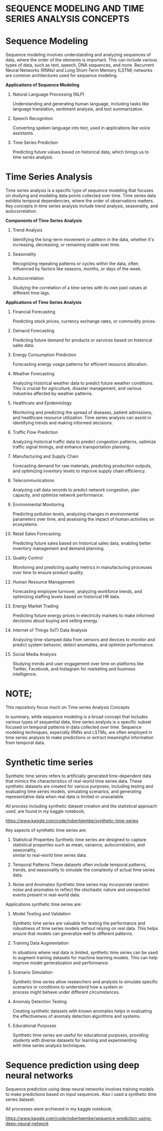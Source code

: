 # SEQUENCE MODELING AND TIME SERIES ANALYSIS CONCEPTS

# **Sequence Modeling**

Sequence modeling involves understanding and analyzing sequences of data, where the order of the elements is important. This can include various types of data, such as text, speech, DNA sequences, and more. Recurrent Neural Networks (RNNs) and Long Short-Term Memory (LSTM) networks are common architectures used for sequence modeling.

**Applications of Sequence Modeling**

1. Natural Language Processing (NLP)

   Understanding and generating human language, including tasks like language translation, sentiment analysis, and text summarization.

2. Speech Recognition

   Converting spoken language into text, used in applications like voice assistants.

3. Time Series Prediction

   Predicting future values based on historical data, which brings us to time series analysis.

# **Time Series Analysis**

Time series analysis is a specific type of sequence modeling that focuses on studying and modeling data points collected over time. Time series data exhibits temporal dependencies, where the order of observations matters. Key concepts in time series analysis include trend analysis, seasonality, and autocorrelation.

**Components of Time Series Analysis**

1. Trend Analysis

   Identifying the long-term movement or pattern in the data, whether it's increasing, decreasing, or remaining stable over time.

2. Seasonality

   Recognizing repeating patterns or cycles within the data, often influenced by factors like seasons, months, or days of the week.

3. Autocorrelation
   
   Studying the correlation of a time series with its own past values at different time lags.

**Applications of Time Series Analysis**

1. Financial Forecasting
   
   Predicting stock prices, currency exchange rates, or commodity prices.

3. Demand Forecasting
   
   Predicting future demand for products or services based on historical sales data.

4. Energy Consumption Prediction
   
   Forecasting energy usage patterns for efficient resource allocation.

5. Weather Forecasting

   Analyzing historical weather data to predict future weather conditions. This is crucial for agriculture, disaster management, and        various industries affected by weather patterns.
   
6. Healthcare and Epidemiology
   
   Monitoring and predicting the spread of diseases, patient admissions, and healthcare resource utilization. Time series analysis can      assist in identifying trends and making informed
   decisions.

7. Traffic Flow Prediction

   Analyzing historical traffic data to predict congestion patterns, optimize traffic signal timings, and enhance transportation 
   planning.

8. Manufacturing and Supply Chain
   
   Forecasting demand for raw materials, predicting production outputs, and optimizing inventory levels to improve supply chain 
   efficiency.

10. Telecommunications
    
    Analyzing call data records to predict network congestion, plan capacity, and optimize network performance.

11. Environmental Monitoring
    
    Predicting pollution levels, analyzing changes in environmental parameters over time, and assessing the impact of human activities 
    on ecosystems.

12. Retail Sales Forecasting
    
    Predicting future sales based on historical sales data, enabling better inventory management and demand planning.

13. Quality Control
    
    Monitoring and predicting quality metrics in manufacturing processes over time to ensure product quality.

14. Human Resource Management
    
    Forecasting employee turnover, analyzing workforce trends, and optimizing staffing levels based on historical HR data.

15. Energy Market Trading
    
    Predicting future energy prices in electricity markets to make informed decisions about buying and selling energy.

16. Internet of Things (IoT) Data Analysis
    
    Analyzing time-stamped data from sensors and devices to monitor and predict system behavior, detect anomalies, and optimize 
    performance.

17. Social Media Analysis
    
    Studying trends and user engagement over time on platforms like Twitter, Facebook, and Instagram for marketing and business 
    intelligence.

# **NOTE;**

This repository focus much on Time series Analysis Concepts

In summary, while sequence modeling is a broad concept that includes various types of sequential data, time series analysis is a specific subset focused on temporal patterns in data collected over time. Sequence modeling techniques, especially RNNs and LSTMs, are often employed in time series analysis to make predictions or extract meaningful information from temporal data.

# **Synthetic time series**

Synthetic time series refers to artificially generated time-dependent data that mimics the characteristics of real-world time series data. These synthetic datasets are created for various purposes, including testing and evaluating time series models, simulating scenarios, and generating representative data when real data is limited or unavailable.

All process including synthetic dataset creation and the statistical approach used, are found in my kaggle notebook;

https://www.kaggle.com/code/robertgembe/synthetic-time-series

Key aspects of synthetic time series are:

1. Statistical Properties
   Synthetic time series are designed to capture statistical properties such as mean, variance, autocorrelation, and seasonality,    
   similar to real-world time series data.

2. Temporal Patterns
   These datasets often include temporal patterns, trends, and seasonality to simulate the complexity of actual time series data.

3. Noise and Anomalies
   Synthetic time series may incorporate random noise and anomalies to reflect the stochastic nature and unexpected events present in 
   real-world data.

Applications synthetic time series are:

1. Model Testing and Validation
   
   Synthetic time series are valuable for testing the performance and robustness of time series models without relying on real data.        This helps ensure that models can generalize well to different patterns.

2. Training Data Augmentation

   In situations where real data is limited, synthetic time series can be used to augment training datasets for machine learning models.    This can help improve model generalization and performance.

3. Scenario Simulation
   
   Synthetic time series allow researchers and analysts to simulate specific scenarios or conditions to understand how a system or       
   process might behave under different circumstances.

4. Anomaly Detection Testing
   
   Creating synthetic datasets with known anomalies helps in evaluating the effectiveness of anomaly detection algorithms and systems.

5. Educational Purposes
   
   Synthetic time series are useful for educational purposes, providing students with diverse datasets for learning and experimenting    
   with time series analysis techniques.

# **Sequence prediction using deep neural networks**

Sequence prediction using deep neural networks involves training models to make predictions based on input sequences. Also i used a synthetic time series dataset. 

All processes were archieved in my kaggle notebook;

https://www.kaggle.com/code/robertgembe/sequence-prediction-using-deep-neural-network
